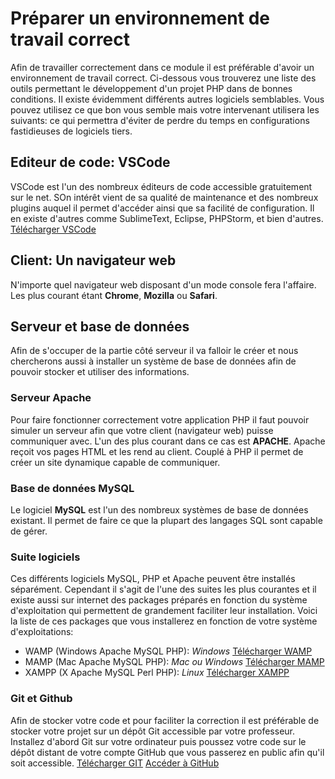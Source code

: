 # Préparer un environnement de travail correct
Afin de travailler correctement dans ce module il est préférable d'avoir un environnement de travail correct. Ci-dessous vous trouverez une liste des outils permettant le développement d'un projet PHP dans de bonnes conditions. Il existe évidemment différents autres logiciels semblables. Vous pouvez utilisez ce que bon vous semble mais votre intervenant utilisera les suivants: ce qui permettra d'éviter de perdre du temps en configurations fastidieuses de logiciels tiers.
## Editeur de code: VSCode
VSCode est l'un des nombreux éditeurs de code accessible gratuitement sur le net. SOn intérêt vient de sa qualité de maintenance et des nombreux plugins auquel il permet d'accéder ainsi que sa facilité de configuration. Il en existe d'autres comme SublimeText, Eclipse, PHPStorm, et bien d'autres. 
[Télécharger VSCode](https://code.visualstudio.com/Download)

## Client: Un navigateur web
N'importe quel navigateur web disposant d'un mode console fera l'affaire. Les plus courant étant **Chrome**, **Mozilla** ou **Safari**. 

## Serveur et base de données
Afin de s'occuper de la partie côté serveur il va falloir le créer et nous chercherons aussi à installer un système de base de données afin de pouvoir stocker et utiliser des informations.
### Serveur Apache
Pour faire fonctionner correctement votre application PHP il faut pouvoir simuler un serveur afin que votre client (navigateur web) puisse communiquer avec. L'un des plus courant dans ce cas est **APACHE**. Apache reçoit vos pages HTML et les rend au client. Couplé à PHP il permet de créer un site dynamique capable de communiquer.
### Base de données MySQL
Le logiciel **MySQL** est l'un des nombreux systèmes de base de données existant. Il permet de faire ce que la plupart des langages SQL sont capable de gérer.
### Suite logiciels
Ces différents logiciels MySQL, PHP et Apache peuvent être installés séparément. Cependant il s'agit de l'une des suites les plus courantes et il existe aussi sur internet des packages préparés en fonction du système d'exploitation qui permettent de grandement faciliter leur installation. Voici la liste de ces packages que vous installerez en fonction de votre système d'exploitations:
* WAMP (Windows Apache MySQL PHP): *Windows* [Télécharger WAMP](https://www.wampserver.com/en/download-wampserver-64bits/)
* MAMP (Mac Apache MySQL PHP): *Mac ou Windows* [Télécharger MAMP](https://www.mamp.info/en/downloads/)
* XAMPP (X Apache MySQL Perl PHP): *Linux* [Télécharger XAMPP](https://www.apachefriends.org/fr/download.html)

### Git et Github
Afin de stocker votre code et pour faciliter la correction il est préférable de stocker votre projet sur un dépôt Git accessible par votre professeur. 
Installez d'abord Git sur votre ordinateur puis poussez votre code sur le dépôt distant de votre compte GitHub que vous passerez en public afin qu'il soit accessible.
[Télécharger GIT](https://git-scm.com/downloads)
[Accéder à GitHub](https://github.com/)
